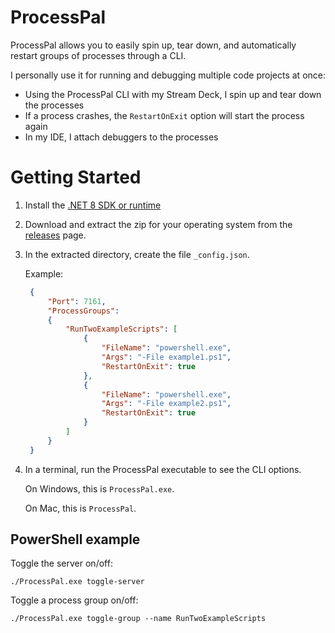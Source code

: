 # ProcessPal

ProcessPal allows you to easily spin up, tear down, and automatically restart groups of processes through a CLI.

I personally use it for running and debugging multiple code projects at once:
- Using the ProcessPal CLI with my Stream Deck, I spin up and tear down the processes
- If a process crashes, the `RestartOnExit` option will start the process again
- In my IDE, I attach debuggers to the processes

# Getting Started

1. Install the [.NET 8 SDK or runtime](https://dotnet.microsoft.com/en-us/download/dotnet/8.0)
1. Download and extract the zip for your operating system from the [releases](https://github.com/daltonks/ProcessPal/releases) page.
1. In the extracted directory, create the file `_config.json`.
  
   Example:
   ```json
    {
        "Port": 7161,
        "ProcessGroups": 
        {
            "RunTwoExampleScripts": [
                {
                    "FileName": "powershell.exe",
                    "Args": "-File example1.ps1",
                    "RestartOnExit": true
                },
                {
                    "FileName": "powershell.exe",
                    "Args": "-File example2.ps1",
                    "RestartOnExit": true
                }
            ]
        }
    }
   ```

1. In a terminal, run the ProcessPal executable to see the CLI options.
   
   On Windows, this is `ProcessPal.exe`.

   On Mac, this is `ProcessPal`.

## PowerShell example

Toggle the server on/off:

`./ProcessPal.exe toggle-server`

Toggle a process group on/off:

`./ProcessPal.exe toggle-group --name RunTwoExampleScripts`
